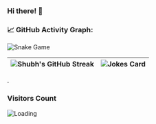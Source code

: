### Hi there! 👋

### 📈 GitHub Activity Graph:
![Snake Game](https://scorchy38.github.io/scorchy38/github-contribution-grid-snake.svg)

| ![Shubh's GitHub Streak](https://github-readme-streak-stats.herokuapp.com/?user=scorchy38) | ![Jokes Card](https://readme-jokes.vercel.app/api) |
| --- | --- |
.

### Visitors Count
<img align="left" src = "https://profile-counter.glitch.me/scorchy38/count.svg" alt ="Loading">
